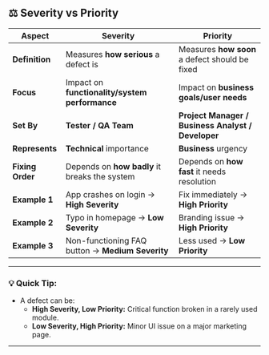 ## ⚖️ **Severity vs Priority**

| **Aspect**       | **Severity**                                      | **Priority**                                      |
|------------------|---------------------------------------------------|---------------------------------------------------|
| **Definition**   | Measures **how serious** a defect is              | Measures **how soon** a defect should be fixed    |
| **Focus**        | Impact on **functionality/system performance**    | Impact on **business goals/user needs**           |
| **Set By**       | **Tester / QA Team**                              | **Project Manager / Business Analyst / Developer**|
| **Represents**   | **Technical** importance                          | **Business** urgency                              |
| **Fixing Order** | Depends on **how badly** it breaks the system     | Depends on **how fast** it needs resolution       |
| **Example 1**    | App crashes on login → **High Severity**          | Fix immediately → **High Priority**               |
| **Example 2**    | Typo in homepage → **Low Severity**               | Branding issue → **High Priority**                |
| **Example 3**    | Non-functioning FAQ button → **Medium Severity**  | Less used → **Low Priority**                      |

---

### 💡 Quick Tip:

- A defect can be:
  - **High Severity, Low Priority:** Critical function broken in a rarely used module.
  - **Low Severity, High Priority:** Minor UI issue on a major marketing page.

---